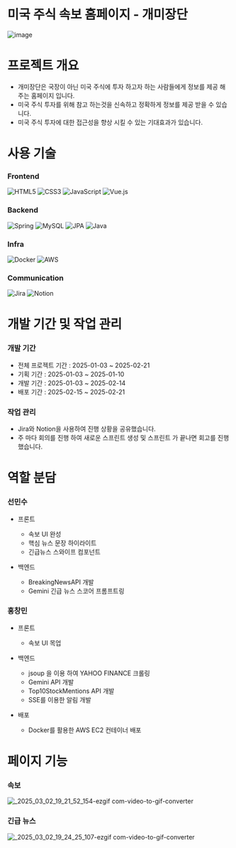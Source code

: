 # 미국 주식 속보 홈페이지 - 개미장단

![image](https://github.com/user-attachments/assets/151a87b8-c5d2-4c92-871e-d31662bb96c1)

# 프로젝트 개요

* 개미장단은 국장이 아닌 미국 주식에 투자 하고자 하는 사람들에게 정보를 제공 해주는 홈페이지 입니다.
* 미국 주식 투자를 위해 참고 하는것을 신속하고 정확하게 정보를 제공 받을 수 있습니다.
* 미국 주식 투자에 대한 접근성을 향상 시킬 수 있는 기대효과가 있습니다.


# 사용 기술

### Frontend

![HTML5](https://img.shields.io/badge/html5-%23E34F26.svg?style=for-the-badge&logo=html5&logoColor=white)
![CSS3](https://img.shields.io/badge/css3-%231572B6.svg?style=for-the-badge&logo=css3&logoColor=white)
![JavaScript](https://img.shields.io/badge/javascript-%23323330.svg?style=for-the-badge&logo=javascript&logoColor=%23F7DF1E)
![Vue.js](https://img.shields.io/badge/vuejs-%2335495e.svg?style=for-the-badge&logo=vuedotjs&logoColor=%234FC08D)

### Backend

![Spring](https://img.shields.io/badge/spring-%236DB33F.svg?style=for-the-badge&logo=spring&logoColor=white)
![MySQL](https://img.shields.io/badge/mysql-4479A1.svg?style=for-the-badge&logo=mysql&logoColor=white)
![JPA](https://img.shields.io/badge/JPA-%FF160B.svg?style=for-the-badge&logo=amazon-aws&logoColor=white)
![Java](https://img.shields.io/badge/java-%23ED8B00.svg?style=for-the-badge&logo=openjdk&logoColor=white)

### Infra

![Docker](https://img.shields.io/badge/docker-%230db7ed.svg?style=for-the-badge&logo=docker&logoColor=white)
![AWS](https://img.shields.io/badge/AWS-%23FF9900.svg?style=for-the-badge&logo=amazon-aws&logoColor=white)

### Communication

![Jira](https://img.shields.io/badge/jira-%230A0FFF.svg?style=for-the-badge&logo=jira&logoColor=white)
![Notion](https://img.shields.io/badge/Notion-%23000000.svg?style=for-the-badge&logo=notion&logoColor=white)

# 개발 기간 및 작업 관리

### 개발 기간
* 전체 프로젝트 기간 : 2025-01-03 ~ 2025-02-21
* 기획 기간 :  2025-01-03 ~ 2025-01-10
* 개발 기간 :  2025-01-03 ~ 2025-02-14
* 배포 기간 :  2025-02-15 ~ 2025-02-21

### 작업 관리
* Jira와 Notion을 사용하여 진행 상황을 공유했습니다.
* 주 마다 회의를 진행 하여 새로운 스프린트 생성 및 스프린트 가 끝나면 회고를 진행 했습니다.

# 역할 분담

### 선민수

* 프론트
  * 속보 UI 완성
  * 핵심 뉴스 문장 하이라이트
  * 긴급뉴스 스와이프 컴포넌트

* 백엔드
  * BreakingNewsAPI 개발
  * Gemini 긴급 뉴스 스코어 프롬프트링

### 홍창민

* 프론트
  * 속보 UI 목업

* 백엔드
  * jsoup 을 이용 하여 YAHOO FINANCE 크롤링
  * Gemini API 개발
  * Top10StockMentions API 개발
  * SSE를 이용한 알림 개발

* 배포
  * Docker를 활용한 AWS EC2 컨테이너 배포

# 페이지 기능
### 속보

![_2025_03_02_19_21_52_154-ezgif com-video-to-gif-converter](https://github.com/user-attachments/assets/b520676e-eff4-4db2-9d4a-8834f16a2acd)

### 긴급 뉴스

![_2025_03_02_19_24_25_107-ezgif com-video-to-gif-converter](https://github.com/user-attachments/assets/bb9d5c2f-1e22-492f-8718-3acdb96d3194)




